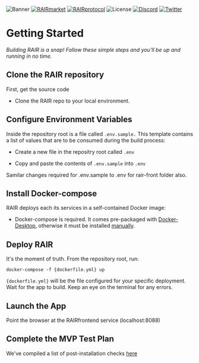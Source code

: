 ![Banner](/rair-infra/assets/img/banner.webp)
[![RAIRmarket](https://img.shields.io/badge/RAIR-market-C67FD1)](https://rair.market)
[![RAIRprotocol](https://img.shields.io/badge/RAIR-protocol-C67FD1)](https://rairprotocol.org)
![License](https://img.shields.io/badge/License-Apache2.0-yellow)
[![Discord](https://img.shields.io/badge/Discord-4950AF)](https://discord.gg/vuBUfB7w)
[![Twitter](https://img.shields.io/twitter/follow/rairprotocol)](https://twitter.com/rairprotocol)

# Getting Started
_Building RAIR is a snap! Follow these simple steps and you'll be up and running in no time._

## Clone the RAIR repository

First, get the source code
    
- Clone the RAIR repo to your local environment.

## Configure Environment Variables

Inside the repository root is a file called `.env.sample.` This template contains a list of values that are to be consumed during the build process:

- Create a new file in the repositry root called `.env`

- Copy and paste the contents of `.env.sample` into `.env`

Samilar changes required for .env.sample to .env for rair-front folder also.

## Install Docker-compose

RAIR deploys each its services in a self-contained Docker image:

- Docker-compose is required. It comes pre-packaged with [Docker-Desktop](https://www.docker.com/products/docker-desktop/), otherwise it must be installed [manually](https://docs.docker.com/compose/install/linux/#install-the-plugin-manually). 

## Deploy RAIR

It's the moment of truth. From the repository root, run:

    docker-compose -f {dockerfile.yml} up

`{dockerfile.yml}` will be the file configured for your specific deployment. Wait for the app to build. Keep an eye on the terminal for any errors. 

## Launch the App

Point the browser at the RAIRfrontend service (localhost:8088)

## Complete the MVP Test Plan

We've compiled a list of post-installation checks [here](https://docs.rairprotocol.org/rairprotocol/installation-and-testing/getting-started/rairlite-localhost/mvp-test-plan)

